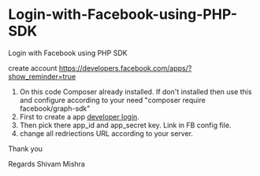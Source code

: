 # Login-with-Facebook-using-PHP-SDK

Login with Facebook using PHP SDK

create account https://developers.facebook.com/apps/?show_reminder=true

1. On this code Composer already installed. If don't installed then use this and configure according to your need "composer require facebook/graph-sdk"
2. First to create a app [developer login](https://developers.facebook.com/).
3. Then pick there app_id and app_secret key. Link in FB config file.
4. change all redriections URL according to your server.

Thank you

Regards Shivam Mishra
